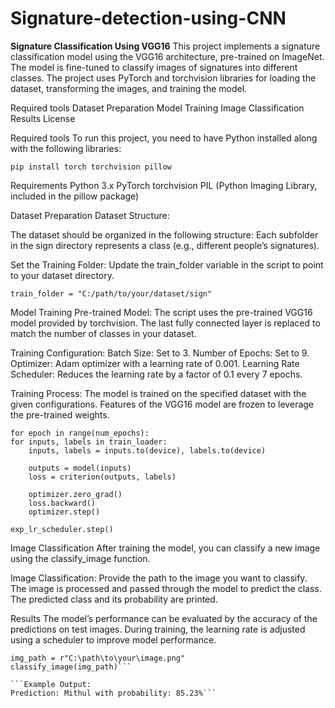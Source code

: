 # Signature-detection-using-CNN

**Signature Classification Using VGG16**
This project implements a signature classification model using the VGG16 architecture, pre-trained on ImageNet. The model is fine-tuned to classify images of signatures into different classes. The project uses PyTorch and torchvision libraries for loading the dataset, transforming the images, and training the model.

Required tools 
Dataset Preparation
Model Training
Image Classification
Results
License 

Required tools 
To run this project, you need to have Python installed along with the following libraries:

```pip install torch torchvision pillow```

Requirements
Python 3.x
PyTorch
torchvision
PIL (Python Imaging Library, included in the pillow package)

Dataset Preparation
Dataset Structure:

The dataset should be organized in the following structure:
Each subfolder in the sign directory represents a class (e.g., different people’s signatures).

Set the Training Folder:
Update the train_folder variable in the script to point to your dataset directory.

```train_folder = "C:/path/to/your/dataset/sign"```

Model Training
Pre-trained Model:
The script uses the pre-trained VGG16 model provided by torchvision. The last fully connected layer is replaced to match the number of classes in your dataset.

Training Configuration:
Batch Size: Set to 3.
Number of Epochs: Set to 9.
Optimizer: Adam optimizer with a learning rate of 0.001.
Learning Rate Scheduler: Reduces the learning rate by a factor of 0.1 every 7 epochs.

Training Process:
The model is trained on the specified dataset with the given configurations.
Features of the VGG16 model are frozen to leverage the pre-trained weights.

    for epoch in range(num_epochs):
    for inputs, labels in train_loader:
        inputs, labels = inputs.to(device), labels.to(device)

        outputs = model(inputs)
        loss = criterion(outputs, labels)

        optimizer.zero_grad()
        loss.backward()
        optimizer.step()

    exp_lr_scheduler.step()
   
Image Classification
After training the model, you can classify a new image using the classify_image function.

Image Classification:
Provide the path to the image you want to classify.
The image is processed and passed through the model to predict the class.
The predicted class and its probability are printed.

Results
The model’s performance can be evaluated by the accuracy of the predictions on test images.
During training, the learning rate is adjusted using a scheduler to improve model performance.


```
img_path = r"C:\path\to\your\image.png"
classify_image(img_path)```

```Example Output:
Prediction: Mithul with probability: 85.23%```




